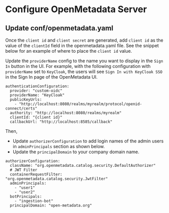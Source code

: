 # Configure OpenMetadata Server

## Update conf/openmetadata.yaml

Once the `client id` and `client secret` are generated, add `client id` as the value of the `clientId` field in the openmetadata.yaml file. See the snippet below for an example of where to place the `client id` value.

Update the `providerName` config to the name you want to display in the `Sign In` button in the UI. For example, with the following configuration with `providerName` set to `KeyCloak`, the users will see `Sign In with KeyCloak SSO` in the Sign In page of the OpenMetadata UI.

```
authenticationConfiguration:
  provider: "custom-oidc"
  providerName: "KeyCloak"
  publicKeyUrls: 
    - "http://localhost:8080/realms/myrealm/protocol/openid-connect/certs"
  authority: "http://localhost:8080/realms/myrealm"
  clientId: "{client id}"
  callbackUrl: "http://localhost:8585/callback"
```

Then, 
- Update `authorizerConfiguration` to add login names of the admin users in `adminPrincipals` section as shown below.
- Update the `principalDomain` to your company domain name. 

```
authorizerConfiguration:
  className: "org.openmetadata.catalog.security.DefaultAuthorizer"
  # JWT Filter
  containerRequestFilter: "org.openmetadata.catalog.security.JwtFilter"
  adminPrincipals:
    - "user1"
    - "user2"
  botPrincipals:
    - "ingestion-bot"
  principalDomain: "open-metadata.org"
```
